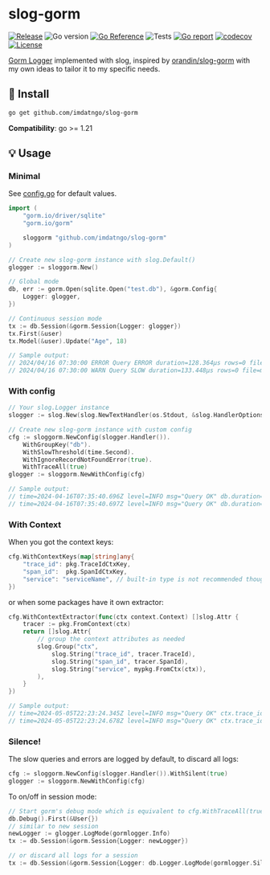 # slog-gorm

[![Release](https://img.shields.io/github/v/release/imdatngo/slog-gorm)](https://github.com/imdatngo/slog-gorm/releases)
![Go version](https://img.shields.io/github/go-mod/go-version/imdatngo/slog-gorm)
[![Go Reference](https://pkg.go.dev/badge/github.com/imdatngo/slog-gorm.svg)](https://pkg.go.dev/github.com/imdatngo/slog-gorm)
![Tests](https://github.com/imdatngo/slog-gorm/actions/workflows/tests.yml/badge.svg)
[![Go report](https://goreportcard.com/badge/github.com/imdatngo/slog-gorm)](https://goreportcard.com/report/github.com/imdatngo/slog-gorm)
[![codecov](https://codecov.io/gh/imdatngo/slog-gorm/graph/badge.svg?token=KM0Y198PUH)](https://codecov.io/gh/imdatngo/slog-gorm)
[![License](https://img.shields.io/github/license/imdatngo/slog-gorm)](./LICENSE)

[Gorm Logger](https://gorm.io/docs/logger.html) implemented with slog, inspired by [orandin/slog-gorm](https://github.com/orandin/slog-gorm) with my own ideas to tailor it to my specific needs.

## 🚀 Install

```sh
go get github.com/imdatngo/slog-gorm
```

**Compatibility**: go >= 1.21

## 💡 Usage

### Minimal

See [config.go](./config.go) for default values.

```go
import (
	"gorm.io/driver/sqlite"
	"gorm.io/gorm"

	sloggorm "github.com/imdatngo/slog-gorm"
)

// Create new slog-gorm instance with slog.Default()
glogger := sloggorm.New()

// Global mode
db, err := gorm.Open(sqlite.Open("test.db"), &gorm.Config{
	Logger: glogger,
})

// Continuous session mode
tx := db.Session(&gorm.Session{Logger: glogger})
tx.First(&user)
tx.Model(&user).Update("Age", 18)

// Sample output:
// 2024/04/16 07:30:00 ERROR Query ERROR duration=128.364µs rows=0 file=main.go:45 error="record not found" query="SELECT * FROM `users` ORDER BY `users`.`id` LIMIT 1"
// 2024/04/16 07:30:00 WARN Query SLOW duration=133.448µs rows=0 file=main.go:46 slow_threshold=100ns query="UPDATE `users` SET `age`=18 WHERE `id` = 1"
```

### With config

```go
// Your slog.Logger instance
slogger := slog.New(slog.NewTextHandler(os.Stdout, &slog.HandlerOptions{Level: slog.LevelInfo}))

// Create new slog-gorm instance with custom config
cfg := sloggorm.NewConfig(slogger.Handler()).
	WithGroupKey("db").
	WithSlowThreshold(time.Second).
	WithIgnoreRecordNotFoundError(true).
	WithTraceAll(true)
glogger := sloggorm.NewWithConfig(cfg)

// Sample output:
// time=2024-04-16T07:35:40.696Z level=INFO msg="Query OK" db.duration=130.659µs db.rows=1 db.file=main.go:45 db.query="SELECT * FROM `users` WHERE `users`.`id` = 1 ORDER BY `users`.`id` LIMIT 1"
// time=2024-04-16T07:35:40.697Z level=INFO msg="Query OK" db.duration=940.445µs db.rows=1 db.file=main.go:46 db.query="UPDATE `users` SET `age`=18 WHERE `id` = 1"
```

### With Context

When you got the context keys:

```go
cfg.WithContextKeys(map[string]any{
	"trace_id": pkg.TraceIdCtxKey,
	"span_id":  pkg.SpanIdCtxKey,
	"service": "serviceName", // built-in type is not recommended though
})
```

or when some packages have it own extractor:

```go
cfg.WithContextExtractor(func(ctx context.Context) []slog.Attr {
	tracer := pkg.FromContext(ctx)
	return []slog.Attr{
		// group the context attributes as needed
		slog.Group("ctx",
			slog.String("trace_id", tracer.TraceId),
			slog.String("span_id", tracer.SpanId),
			slog.String("service", mypkg.FromCtx(ctx)),
		),
	}
})

// Sample output:
// time=2024-05-05T22:23:24.345Z level=INFO msg="Query OK" ctx.trace_id=014KG56DC01GG4TEB01ZEX7WFJ ctx.span_id=014KG56DC01GG4TEB022Z17KKS ctx.service=users db.duration=139.007µs db.rows=1 db.file=main.go:69 db.query="SELECT * FROM `users` WHERE `users`.`id` = 1 ORDER BY `users`.`id` LIMIT 1"
// time=2024-05-05T22:23:24.678Z level=INFO msg="Query OK" ctx.trace_id=014KG56DC01GG4TEB01ZEX7WFJ ctx.span_id=014KG56DC01GG4TEB022Z17KKS ctx.service=users db.duration=915.688µs db.rows=1 db.file=main.go:70 db.query="UPDATE `users` SET `age`=18 WHERE `id` = 1"
```

### Silence!

The slow queries and errors are logged by default, to discard all logs:

```go
cfg := sloggorm.NewConfig(slogger.Handler()).WithSilent(true)
glogger := sloggorm.NewWithConfig(cfg)
```

To on/off in session mode:

```go
// Start gorm's debug mode which is equivalent to cfg.WithTraceAll(true)
db.Debug().First(&User{})
// similar to new session
newLogger := glogger.LogMode(gormlogger.Info)
tx := db.Session(&gorm.Session{Logger: newLogger})

// or discard all logs for a session
tx := db.Session(&gorm.Session{Logger: db.Logger.LogMode(gormlogger.Silent)})
```
